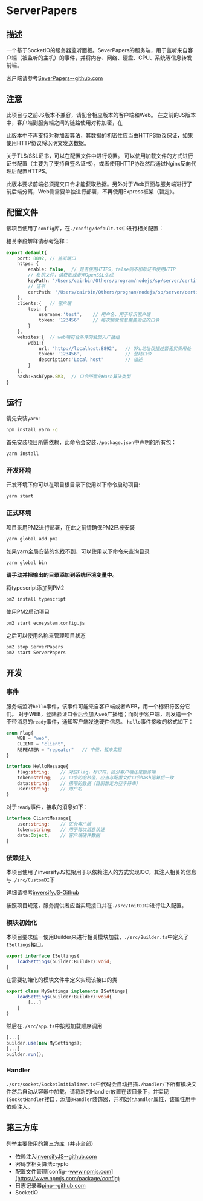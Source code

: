 # ServerPapers

## 描述

一个基于SocketIO的服务器监听面板。SeverPapers的服务端，用于监听来自客户端（被监听的主机）的事件，并将内存、网络、硬盘、CPU、系统等信息转发前端。

客户端请参考[SeverPapers--github.com](https://github.com/CairBin/ServerPapers-Client)

## 注意

此项目与之前JS版本不兼容，请配合相应版本的客户端和Web。
在之前的JS版本中，客户端到服务端之间的链路使用对称加密，在

此版本中不再支持对称加密算法，其数据的机密性应当由HTTPS协议保证，如果使用HTTP协议将以明文发送数据。

关于TLS/SSL证书，可以在配置文件中进行设置。
可以使用加载文件的方式进行证书配置（主要为了支持自签名证书），或者使用HTTP协议然后通过Nginx反向代理后配置HTTPS。


此版本要求前端必须提交口令才能获取数据。另外对于Web页面与服务端进行了前后端分离，Web侧需要单独进行部署，不再使用Express框架（暂定）。


## 配置文件

该项目使用了`config`库，在`./config/default.ts`中进行相关配置：

相关字段解释请参考注释：

```ts
export default{
    port: 8892, // 监听端口
    https: {
        enable: false,  // 是否使用HTTPS，false则不加载证书使用HTTP
        // 私钥文件，请获取或者用OpenSSL生成
        keyPath: '/Users/cairbin/Others/program/nodejs/sp/server/certificate/key.pem',
        // 证书
        certPath: '/Users/cairbin/Others/program/nodejs/sp/server/certificate/cert.pem',
    },
    clients:{   // 客户端
        test: {
            username:'test',    // 用户名，用于标识客户端
            token: '123456'     // 每次接受信息需要验证的口令
        }
    },
    websites:{  // web端符合条件的会加入广播组
        web1:{
            url: 'http://localhost:8892',   // URL地址仅描述暂无实质用处
            token: '123456',                // 登陆口令
            description:'Local host'        // 描述
        }
    },
    hash:HashType.SM3,  // 口令所需的Hash算法类型
}
```

## 运行

请先安装`yarn`:
```sh
npm install yarn -g
```

首先安装项目所需依赖，此命令会安装`./package.json`中声明的所有包：

```sh
yarn install
```

### 开发环境

开发环境下你可以在项目根目录下使用以下命令启动项目:

```sh
yarn start
```


### 正式环境

项目采用PM2进行部署，在此之前请确保PM2已被安装

``` sh
yarn global add pm2
```

如果yarn全局安装的包找不到，可以使用以下命令来查询目录
```sh
yarn global bin
```

**请手动并把输出的目录添加到系统环境变量中。**

将typescript添加到PM2
```sh
pm2 install typescript
```

使用PM2启动项目

```sh
pm2 start ecosystem.config.js
```

之后可以使用名称来管理项目状态
```sh
pm2 stop ServerPapers
pm2 start ServerPapers
```


## 开发

### 事件

服务端监听`hello`事件，该事件可能来自客户端或者WEB，用一个标识符区分它们。
对于WEB，登陆验证口令后会加入`web`广播组；而对于客户端，则发送一个不带消息的`ready`事件，通知客户端发送硬件信息。
`hello`事件接收的格式如下：

```ts
enum Flag{
    WEB = "web",
    CLIENT = "client",
    REPEATER = "repeater"   // 中继，暂未实现
}

interface HelloMessage{
    flag:string;    // 对应Flag，标识符，区分客户端还是服务端
    token:string;   // 口令的哈希值，应当与配置文件口令hash运算后一致
    data:string;    // 携带的数据（目前暂定为空字符串）
    user:string;    // 用户名
}
```

对于`ready`事件，接收的消息如下：
```ts
interface ClientMessage{
    user:string;    // 区分客户端
    token:string;   // 用于每次消息认证
    data:Object;    // 客户端硬件数据
}
```


### 依赖注入

本项目使用了inversifyJS框架用于以依赖注入的方式实现IOC，其注入相关的信息与`./src/CustomDI`下

详细请参考[inversifyJS-Github](https://github.com/inversify/InversifyJS
)

按照项目规范，服务提供者应当实现接口并在`./src/InitDI`中进行注入配置。


### 模块初始化

本项目要求统一使用Builder来进行相关模块加载，`./src/Builder.ts`中定义了`ISettings`接口。

```ts
export interface ISettings{
    loadSettings(builder:Builder):void;
}
```

在需要初始化的模块文件中定义实现该接口的类
```ts
export class MySettings implements ISettings{
    loadSettings(builder:Builder):void{
        [...]
    }
}
```

然后在`./src/app.ts`中按照加载顺序调用

```ts
[...]
builder.use(new MySettings);
[...]
builder.run();
```

### Handler


`./src/socket/SocketInitializer.ts`中代码会自动扫描`./handler/`下所有模块文件然后自动从容器中加载，请将新的Handler放置在该目录下，并实现`ISocketHandler`接口，添加`@Handler`装饰器，并初始化`handler`属性，该属性用于依赖注入。





## 第三方库

列举主要使用的第三方库（并非全部）

* 依赖注入[inversifyJS--github.com](https://github.com/inversify/InversifyJS)
* 密码学相关算法crypto
* 配置文件管理[config--www.npmjs.com](https://www.npmjs.com/package/config)
* 日志记录器[pino--github.com](https://github.com/pinojs/pino)
* SocketIO
